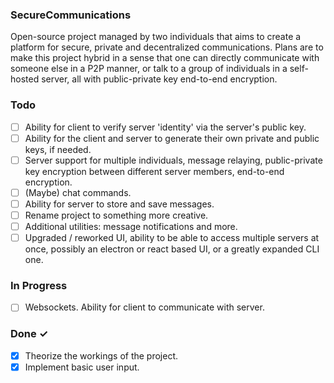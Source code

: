 ### SecureCommunications
Open-source project managed by two individuals that aims to create a platform for secure, private and decentralized communications.
Plans are to make this project hybrid in a sense that one can directly communicate with someone else in a P2P manner, or talk to a group of individuals in a self-hosted server, all with public-private key end-to-end encryption.

### Todo

- [ ] Ability for client to verify server 'identity' via the server's public key.
- [ ] Ability for the client and server to generate their own private and public keys, if needed.
- [ ] Server support for multiple individuals, message relaying, public-private key encryption between different server members, end-to-end encryption.
- [ ] (Maybe) chat commands.
- [ ] Ability for server to store and save messages.
- [ ] Rename project to something more creative.
- [ ] Additional utilities: message notifications and more.
- [ ] Upgraded / reworked UI, ability to be able to access multiple servers at once, possibly an electron or react based UI, or a greatly expanded CLI one.

### In Progress

- [ ] Websockets. Ability for client to communicate with server.

### Done ✓

- [x] Theorize the workings of the project.
- [x] Implement basic user input.
